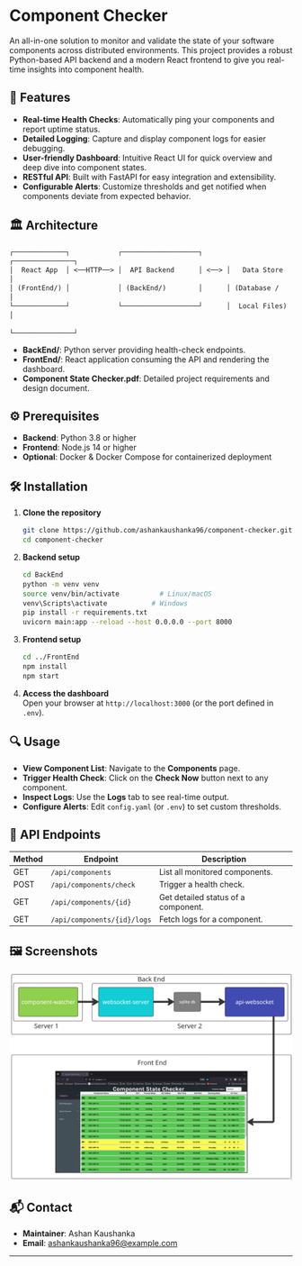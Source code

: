 # Component Checker

An all-in-one solution to monitor and validate the state of your software components across distributed environments. This project provides a robust Python-based API backend and a modern React frontend to give you real-time insights into component health.

## 🚀 Features

- **Real-time Health Checks**: Automatically ping your components and report uptime status.
- **Detailed Logging**: Capture and display component logs for easier debugging.
- **User-friendly Dashboard**: Intuitive React UI for quick overview and deep dive into component states.
- **RESTful API**: Built with FastAPI for easy integration and extensibility.
- **Configurable Alerts**: Customize thresholds and get notified when components deviate from expected behavior.

## 🏛️ Architecture

```
┌─────────────┐            ┌───────────────────┐      ┌───────────────┐
│  React App  │ <──HTTP──> │  API Backend      │ <──> │   Data Store  │
│ (FrontEnd/) │            │ (BackEnd/)        │      │ (Database /   │
└─────────────┘            └───────────────────┘      │  Local Files) │
                                                      └───────────────┘
```

- **BackEnd/**: Python server providing health-check endpoints.
- **FrontEnd/**: React application consuming the API and rendering the dashboard.
- **Component State Checker.pdf**: Detailed project requirements and design document.

## ⚙️ Prerequisites

- **Backend**: Python 3.8 or higher
- **Frontend**: Node.js 14 or higher
- **Optional**: Docker & Docker Compose for containerized deployment

## 🛠️ Installation

1. **Clone the repository**

   ```bash
   git clone https://github.com/ashankaushanka96/component-checker.git
   cd component-checker
   ```

2. **Backend setup**

   ```bash
   cd BackEnd
   python -m venv venv
   source venv/bin/activate          # Linux/macOS
   venv\Scripts\activate           # Windows
   pip install -r requirements.txt
   uvicorn main:app --reload --host 0.0.0.0 --port 8000
   ```

3. **Frontend setup**

   ```bash
   cd ../FrontEnd
   npm install
   npm start
   ```

4. **Access the dashboard**  
   Open your browser at `http://localhost:3000` (or the port defined in `.env`).

## 🔍 Usage

- **View Component List**: Navigate to the **Components** page.
- **Trigger Health Check**: Click on the **Check Now** button next to any component.
- **Inspect Logs**: Use the **Logs** tab to see real-time output.
- **Configure Alerts**: Edit `config.yaml` (or `.env`) to set custom thresholds.

## 📖 API Endpoints

| Method | Endpoint                    | Description                         |
| ------ | --------------------------- | ----------------------------------- |
| GET    | `/api/components`           | List all monitored components.      |
| POST   | `/api/components/check`     | Trigger a health check.             |
| GET    | `/api/components/{id}`      | Get detailed status of a component. |
| GET    | `/api/components/{id}/logs` | Fetch logs for a component.         |

## 🖼️ Screenshots

![Dashboard Overview](./images/component-checker.png)

## 📬 Contact

- **Maintainer**: Ashan Kaushanka
- **Email**: ashankaushanka96@example.com

---
